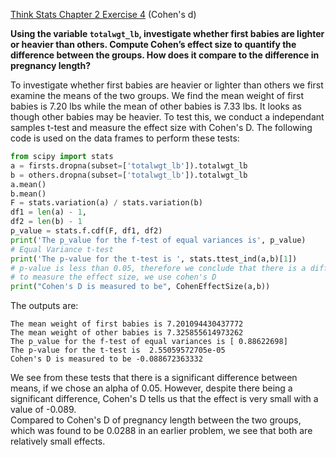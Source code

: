 [Think Stats Chapter 2 Exercise 4](http://greenteapress.com/thinkstats2/html/thinkstats2003.html#toc24) (Cohen's d)

**Using the variable `totalwgt_lb`, investigate whether first babies are lighter or heavier than others. 
Compute Cohen’s effect size to quantify the difference between the groups.  How does it compare to the difference in pregnancy length?**

To investigate whether first babies are heavier or lighter than others we first examine the means of the two groups. We find the mean weight of first babies is 7.20 lbs while the mean of other babies is 7.33 lbs. It looks as though other babies may be heavier. To test this, we conduct a independant samples t-test and measure the effect size with Cohen's D. The following code is used on the data frames to perform these tests:
```python
from scipy import stats
a = firsts.dropna(subset=['totalwgt_lb']).totalwgt_lb
b = others.dropna(subset=['totalwgt_lb']).totalwgt_lb
a.mean()
b.mean()
F = stats.variation(a) / stats.variation(b)
df1 = len(a) - 1, 
df2 = len(b) - 1
p_value = stats.f.cdf(F, df1, df2)
print('The p_value for the f-test of equal variances is', p_value)
# Equal Variance t-test
print('The p-value for the t-test is ', stats.ttest_ind(a,b)[1])
# p-value is less than 0.05, therefore we conclude that there is a difference in means
# to measure the effect size, we use cohen's D
print("Cohen's D is measured to be", CohenEffectSize(a,b))
```
The outputs are:
```
The mean weight of first babies is 7.201094430437772
The mean weight of other babies is 7.325855614973262
The p_value for the f-test of equal variances is [ 0.88622698]
The p-value for the t-test is  2.55059572705e-05
Cohen's D is measured to be -0.088672363332
```
We see from these tests that there is a significant difference between means, if we chose an alpha of 0.05. However, despite there being a significant difference, Cohen's D tells us that the effect is very small with a value of -0.089.  
Compared to Cohen's D of pregnancy length between the two groups, which was found to be 0.0288 in an earlier problem, we see that both are relatively small effects.

